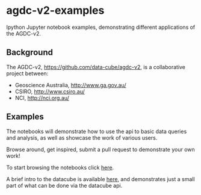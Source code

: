 # agdc-v2-examples
Ipython Jupyter notebook examples, demonstrating different applications of the AGDC-v2.

Background
-----------
The AGDC-v2, https://github.com/data-cube/agdc-v2, is a collaborative project between:
* Geoscience Australia, http://www.ga.gov.au/
* CSIRO, http://www.csiro.au/
* NCI, http://nci.org.au/

Examples
--------
The notebooks will demonstrate how to use the api to basic data queries and analysis, as well as showcase the work of various users.

Browse around, get inspired, submit a pull request to demonstrate your own work!

To start browsing the notebooks click [here](notebooks).

A brief intro to the datacube is available [here](notebooks/Datacube_Summary.ipynb), and demonstrates just a small part of what can be done via the datacube api.
